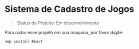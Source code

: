 <H1> Sistema de Cadastro de Jogos</h1>

> Status do Projeito: Em desenvolvimento

Para rodar esse projeto em sua maquina, por favor digite:
```
nmp install React
```
